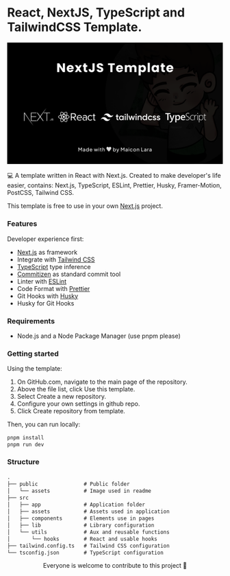 # React, NextJS, TypeScript and TailwindCSS Template.

<p align="center">
  <a href="https://github.com/maiconlara/nextjs-template"><img src="public/assets/readme-banner.png" alt="banner"></a>
</p>

💻 A template written in React with Next.js. Created to make developer's life easier, contains: Next.js, TypeScript, ESLint, Prettier, Husky, Framer-Motion, PostCSS, Tailwind CSS.

This template is free to use in your own [Next.js](https://nextjs.org) project.

### Features

Developer experience first:

-   [Next.js](https://nextjs.org) as framework
-   Integrate with [Tailwind CSS](https://tailwindcss.com)
-   [TypeScript](https://www.typescriptlang.org) type inference
-   [Commitizen](https://commitizen.github.io/cz-cli) as standard commit tool
-   Linter with [ESLint](https://eslint.org)
-   Code Format with [Prettier](https://prettier.io)
-   Git Hooks with [Husky](https://typicode.github.io/husky)
-   Husky for Git Hooks

### Requirements

- Node.js and a Node Package Manager (use pnpm please)

### Getting started

Using the template:


1. On GitHub.com, navigate to the main page of the repository.
2. Above the file list, click Use this template.
3. Select Create a new repository.
4. Configure your own settings in github repo.
5. Click Create repository from template.


Then, you can run locally:

```
pnpm install
pnpm run dev
```

### Structure

```
.
├── public               # Public folder
│   └── assets           # Image used in readme
├── src
│   ├── app              # Application folder
│   ├── assets           # Assets used in application
│   ├── components       # Elements use in pages
│   ├── lib              # Library configuration
│   └── utils            # Aux and reusable functions
│       └── hooks        # React and usable hooks
├── tailwind.config.ts   # Tailwind CSS configuration
└── tsconfig.json        # TypeScript configuration
```



<p align="center">Everyone is welcome to contribute to this project 🤍</p>